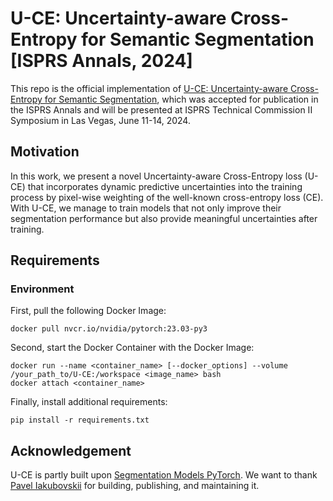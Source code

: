 # U-CE: Uncertainty-aware Cross-Entropy for Semantic Segmentation [ISPRS Annals, 2024] 

This repo is the official implementation of [U-CE: Uncertainty-aware Cross-Entropy for Semantic Segmentation](https://link.springer.com/article/10.1007/s41064-024-00280-4), which was accepted for publication in the ISPRS Annals and will be presented at ISPRS Technical Commission II Symposium in Las Vegas, June 11-14, 2024.

## Motivation
In this work, we present a novel Uncertainty-aware Cross-Entropy loss (U-CE) that incorporates dynamic predictive uncertainties into the training process by pixel-wise weighting of the well-known cross-entropy loss (CE). With U-CE, we manage to train models that not only improve their segmentation performance but also provide meaningful uncertainties after training.

## Requirements
### Environment
First, pull the following Docker Image:
```shell
docker pull nvcr.io/nvidia/pytorch:23.03-py3
```

Second, start the Docker Container with the Docker Image:
```shell
docker run --name <container_name> [--docker_options] --volume /your_path_to/U-CE:/workspace <image_name> bash
docker attach <container_name>
```

Finally, install additional requirements:
```shell
pip install -r requirements.txt
```

## Acknowledgement
U-CE is partly built upon [Segmentation Models PyTorch](https://github.com/qubvel/segmentation_models.pytorch). We want to thank [Pavel Iakubovskii](https://github.com/qubvel) for building, publishing, and maintaining it.
